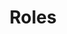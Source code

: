 ---
layout: "redirect"
redirect: "/docs/roles/roles.html"
title: "Roles"
mainPage: false
weight: 1
---